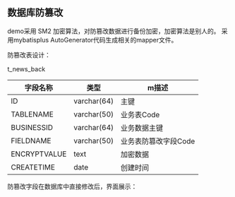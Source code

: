 ## 数据库防篡改

demo采用 SM2 加密算法，对防篡改数据进行备份加密，加密算法是别人的。
采用mybatisplus AutoGenerator代码生成相关的mapper文件。

防篡改表设计：

t_news_back

| 字段名称     | 类型        | m描述                |
| ------------ | ----------- | -------------------- |
| ID           | varchar(64) | 主键                 |
| TABLENAME    | varchar(50) | 业务表Code           |
| BUSINESSID   | varchar(64) | 业务数据主键         |
| FIELDNAME    | varchar(50) | 业务表防篡改字段Code |
| ENCRYPTVALUE | text        | 加密数据             |
| CREATETIME   | date        | 创建时间             |

防篡改字段在数据库中直接修改后，界面展示：


